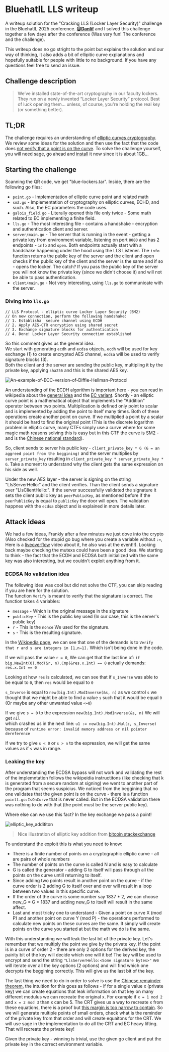 # BluehatIL LLS writeup
A writeup solution for the "Cracking LLS (Locker Layer Security)" challenge in the BluehatIL 2025 conference. **[@Danlif](https://github.com/Danlif1/Danlif1)** and I solved this challenge together a few days after the conference (Was very fun! The conference and the challenge).

This writeup does no go stright to the point but explains the solution and our way of thinking, it also adds a bit of ellipitic curve explanations and hopefully suitable for people with little to no background. If you have any questions feel free to send an issue.

## Challenge description
> We’ve installed state-of-the-art cryptography in our faculty lockers. They run on a newly invented “Locker Layer Security” protocol. Best of luck opening them... unless, of course, you're holding the real key (or something better).

## TL;DR
The challenge requires an understanding of [elliptic curves cryptography](https://en.wikipedia.org/wiki/Elliptic_curve). We review some ideas for the solution and then use the fact that the code does [not verify that a point is on the curve](https://github.com/elikaski/ECC_Attacks?tab=readme-ov-file#Not-verifying-that-a-point-is-on-the-curve). To solve the challenge yourself, you will need sage, go ahead and [install](https://doc.sagemath.org/html/en/installation/index.html) it now since it is about 1GB...

## Starting the challenge

Scanning the QR code, we get "blue-lockers.tar". Inside, there are the following go files:
* `point.go` - Implementation of elliptic curve point and related math
* `sm2.go` - Implementation of cryptography on elliptic curves, ECHD, and such. Also, the EC parameters the code uses.
* `galois_field.go` - Literally opened this file only twice - Some math related to EC implementing a finite field.
* `lls.go` - The most interesting file - contains a handshake - encryption and authentication client and server.
* `server/main.go` - The server that is running in the event - getting a private key from environment variable, listening on port `8080` and has 2 endpoints - `info` and `open`. Both endpoints actually start with a handshake happening under the hood using the LLS Listener. The `info` function returns the public key of the server and the client and open checks if the public key of the client and the server is the same and if so - opens the locker. The catch? If you pass the public key of the server you will not know the private key (since we didn't choose it) and will not be able to pass authentication.
* `client/main.go` - Not very interesting, using `lls.go` to communicate with the server.

### Diving into `lls.go`

```
// LLS Protocol - elliptic curve Locker Layer Security (SM2)
// On new connection, perform the following handshake:
// 1. Establisha  secure channel using ECDH
// 2. Apply AES-CTR encryption using shared secret
// 3. Exchange signature blocks for authentication
// 4. Done! Locker Layer Security connection established
```
So this comment gives us the general idea.  
We start with generating `ecdh` and `ecdsa` objects, `ecdh` will be used for key exchange (1) to create encrypted AES channel, `ecdsa` will be used to verify signature blocks (3).  
Both the client and the server are sending the public key, multipling it by the private key, applying `sha256` and this is the shared AES key.  

![An-example-of-ECC-version-of-Diffie-Hellman-Protocol](https://github.com/user-attachments/assets/92de61eb-132e-4761-a47f-e53815f33b12)

An understanding of the ECDH algorithm is important here - you can read in wikipedia about the [general idea](https://en.wikipedia.org/wiki/Diffie%E2%80%93Hellman_key_exchange) and the [EC variant](https://en.wikipedia.org/wiki/Elliptic-curve_Diffie%E2%80%93Hellman). Shortly - an elliptic curve point is a mathematical object that implements the "Addition" operator between two points. Multiplication is defined only point to scalar and is implemented by adding the point to itself many times. Both of these operations create another point on curve. If we multiplied a point by a scalar it should be hard to find the original point (This is the discrete logarithm problem in elliptic curve, many CTFs simply use a curve where for some magic math reasons solving this is easy but in this CTF the curve is SM2 - and is the [Chinese national standard](https://docs.openssl.org/1.1.1/man7/SM2/#name)).

So, client sends to server his public key - `client_private_key * G (G = an aggreed point from the beggining)` and the server multiplies by `server_private_key` resulting in `client_private_key * server_private_key * G`. Take a moment to understand why the client gets the same expression on his side as well.

Under the new AES layer - the server is signing on the string "LlsServerHello:" and the client verifies. Than the client sends a signature over "LlsClientHello:". If the server successfully validated the signature it sets the client public key as `peerPublicKey`, as mentioned before if the `peerPublicKey` is equal to `publicKey` the door will open. The validation happnes with the `ecdsa` object and is explained in more details later. 

## Attack ideas

We had a few ideas, Frankly after a few minutes we just dove into the crypto (Also checked for the stupid go bug where you create a variable without `:=`, Here is a [liveoverflow](https://www.youtube.com/watch?v=wVknDjTgQoo&ab_channel=LiveOverflow) video about it, he also was at the event!!). Looking back maybe checking the mutexs could have been a good idea. We starting to think - the fact that the ECDH and ECDSA both initialized with the same key was also interesting, but we couldn't exploit anything from it.

### ECDSA No validation idea
The following idea was cool but did not solve the CTF, you can skip reading if you are here for the solution.  
The function `Verify` is meant to verify that the signature is correct.
The function takes 4 variables:
* `message` - Which is the original message in the signature
* `publicKey` - This is the public key used (In our case, this is the server's public key)
* `r` - This is the `nonce` We used for the signature.
* `s` - This is the resulting signature.

In the [Wikipedia page](https://en.wikipedia.org/wiki/Elliptic_Curve_Digital_Signature_Algorithm), we can see that one of the demands is to `Verify that r and s are integers in [1,n−1].`
Which isn't being done in the code.

If we will pass the value `r = 0`, We can get that the last line of: `if big.NewInt(0).Mod(&r, n).Cmp(&res.x.Int) == 0` actually demands: `res.x.Int == 0`

Looking at how `res` is calculated, we can see that if `s_Inverse` was able to be equal to `0`, then `res` would be equal to `0`

`s_Inverse` is equal to `new(big.Int).ModInverse(&s, n)` as we control `s` we thought that we might be able to find a value `s` such that it would be equal `0` (Or maybe any other unwanted value `<=0`)

If we give `s = 0` to the expression `new(big.Int).ModInverse(&s, n)` We will get `nil` </br> which crashes us in the next line: `u1 := new(big.Int).Mul(z, s_Inverse)` because of `runtime error: invalid memory address or nil pointer dereference`

If we try to give `s < 0` or `s > n` to the expression, we will get the same values as if `s` was in range.

### Leaking the key
After understanding the ECDSA bypass will not work and validating the rest of the implemntation follows the wikipeidia instructitons (like checking that k is generated from a secure random at signing) we went to another part of the program that seems suspicius. We noticed from the beggining that no one validates that the given point is on the curve - there is a function `pointt.go:IsOnCurve` that is never called. But in the ECDSA validation there was nothing to do with that (the point must be the server public key).

Where else can we use this fact? In the key exchange we pass a point!

![elliptic_key_addititon](https://github.com/user-attachments/assets/f0a475da-ef98-4b56-8eac-1f924c51d06f)
> Nice illustration of elliptic key addition from [bitcoin stackexchange](https://bitcoin.stackexchange.com/a/38923)

To understand the exploit this is what you need to know:
* There is a finite number of points on a cryptographic elliptic curve - all are pairs of whole numbers
* The number of points on the curve is called N and is easy to calculate
* G is called the generator - adding G to itself will pass through all the points on the curve untill returning to itself.
* Since adding two points result in another point on the curve - if the curve order is 2 adding G to itself over and over will result in a loop between two values in this specific curve.
* If the order of the curve is some number say 1837 * 2, we can choose new_G = G * 1837 and adding new_G to itself will result in the same affect.
* Last and most tricky one to understand - Given a point on curve X (mod P) and another point on curve Y (mod P) - the operations performed to calculate new points on these curves are the same. It simply will create points on the curve you started at but the math we do is the same.

With this understanding we will leak the last bit of the private key. Let's remember that we multiply the point we give by the private key. If the point is in a curve of order 2 - there are only 2 options for the derived key, the pairity bit of the key will decide which one will it be! The key will be used to encrypt and send the string `"LlsServerHello:<Some signature bytes>"` we will iterate over all the key options (2 options) and will find which one decrypts the beggining correctly. This will give us the last bit of the key.

The last thing we need to do in order to solve is use the [Chinese remainder theorem](https://en.wikipedia.org/wiki/Chinese_remainder_theorem), the intuition for this goes as follows - if for a single value x (private key) we can create equations that leak information on that key on many different modulus we can recreate the original x. For example if `x = 1 mod 2` and `x = 2 mod 3` than x can be 5. The CRT gives us a way to recreate x from these equations, there is a proof but [this margin is too narrow to contain](https://en.wikipedia.org/wiki/Fermat%27s_Last_Theorem#Fermat's_conjecture). So we will generate multiple points of small orders, check what is the reminder of the private key from that order and will create equaitons for the CRT. We will use sage in the implementation to do all the CRT and EC heavy lifting. That will recreate the private key!

Given the private key - winning is trivial, use the given go client and put the private key in the correct environment variable.

